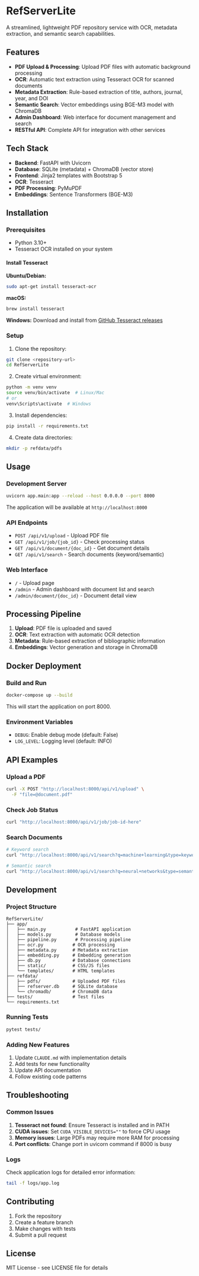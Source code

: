# RefServerLite

A streamlined, lightweight PDF repository service with OCR, metadata extraction, and semantic search capabilities.

## Features

- **PDF Upload & Processing**: Upload PDF files with automatic background processing
- **OCR**: Automatic text extraction using Tesseract OCR for scanned documents
- **Metadata Extraction**: Rule-based extraction of title, authors, journal, year, and DOI
- **Semantic Search**: Vector embeddings using BGE-M3 model with ChromaDB
- **Admin Dashboard**: Web interface for document management and search
- **RESTful API**: Complete API for integration with other services

## Tech Stack

- **Backend**: FastAPI with Uvicorn
- **Database**: SQLite (metadata) + ChromaDB (vector store)
- **Frontend**: Jinja2 templates with Bootstrap 5
- **OCR**: Tesseract
- **PDF Processing**: PyMuPDF
- **Embeddings**: Sentence Transformers (BGE-M3)

## Installation

### Prerequisites

- Python 3.10+
- Tesseract OCR installed on your system

#### Install Tesseract

**Ubuntu/Debian:**
```bash
sudo apt-get install tesseract-ocr
```

**macOS:**
```bash
brew install tesseract
```

**Windows:**
Download and install from [GitHub Tesseract releases](https://github.com/UB-Mannheim/tesseract/wiki)

### Setup

1. Clone the repository:
```bash
git clone <repository-url>
cd RefServerLite
```

2. Create virtual environment:
```bash
python -m venv venv
source venv/bin/activate  # Linux/Mac
# or
venv\Scripts\activate  # Windows
```

3. Install dependencies:
```bash
pip install -r requirements.txt
```

4. Create data directories:
```bash
mkdir -p refdata/pdfs
```

## Usage

### Development Server

```bash
uvicorn app.main:app --reload --host 0.0.0.0 --port 8000
```

The application will be available at `http://localhost:8000`

### API Endpoints

- `POST /api/v1/upload` - Upload PDF file
- `GET /api/v1/job/{job_id}` - Check processing status
- `GET /api/v1/document/{doc_id}` - Get document details
- `GET /api/v1/search` - Search documents (keyword/semantic)

### Web Interface

- `/` - Upload page
- `/admin` - Admin dashboard with document list and search
- `/admin/document/{doc_id}` - Document detail view

## Processing Pipeline

1. **Upload**: PDF file is uploaded and saved
2. **OCR**: Text extraction with automatic OCR detection
3. **Metadata**: Rule-based extraction of bibliographic information
4. **Embeddings**: Vector generation and storage in ChromaDB

## Docker Deployment

### Build and Run

```bash
docker-compose up --build
```

This will start the application on port 8000.

### Environment Variables

- `DEBUG`: Enable debug mode (default: False)
- `LOG_LEVEL`: Logging level (default: INFO)

## API Examples

### Upload a PDF

```bash
curl -X POST "http://localhost:8000/api/v1/upload" \
  -F "file=@document.pdf"
```

### Check Job Status

```bash
curl "http://localhost:8000/api/v1/job/job-id-here"
```

### Search Documents

```bash
# Keyword search
curl "http://localhost:8000/api/v1/search?q=machine+learning&type=keyword"

# Semantic search
curl "http://localhost:8000/api/v1/search?q=neural+networks&type=semantic"
```

## Development

### Project Structure

```
RefServerLite/
├── app/
│   ├── main.py           # FastAPI application
│   ├── models.py         # Database models
│   ├── pipeline.py       # Processing pipeline
│   ├── ocr.py           # OCR processing
│   ├── metadata.py      # Metadata extraction
│   ├── embedding.py     # Embedding generation
│   ├── db.py            # Database connections
│   ├── static/          # CSS/JS files
│   └── templates/       # HTML templates
├── refdata/
│   ├── pdfs/            # Uploaded PDF files
│   ├── refserver.db     # SQLite database
│   └── chromadb/        # ChromaDB data
├── tests/               # Test files
└── requirements.txt
```

### Running Tests

```bash
pytest tests/
```

### Adding New Features

1. Update `CLAUDE.md` with implementation details
2. Add tests for new functionality
3. Update API documentation
4. Follow existing code patterns

## Troubleshooting

### Common Issues

1. **Tesseract not found**: Ensure Tesseract is installed and in PATH
2. **CUDA issues**: Set `CUDA_VISIBLE_DEVICES=""` to force CPU usage
3. **Memory issues**: Large PDFs may require more RAM for processing
4. **Port conflicts**: Change port in uvicorn command if 8000 is busy

### Logs

Check application logs for detailed error information:
```bash
tail -f logs/app.log
```

## Contributing

1. Fork the repository
2. Create a feature branch
3. Make changes with tests
4. Submit a pull request

## License

MIT License - see LICENSE file for details